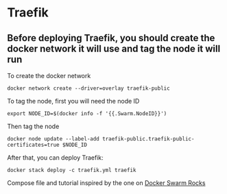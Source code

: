 # Traefik

## Before deploying Traefik, you should create the docker network it will use and tag the node it will run

To create the docker network

`docker network create --driver=overlay traefik-public`

To tag the node, first you will need the node ID

`export NODE_ID=$(docker info -f '{{.Swarm.NodeID}}')`

Then tag the node

`docker node update --label-add traefik-public.traefik-public-certificates=true $NODE_ID`

After that, you can deploy Traefik:

`docker stack deploy -c traefik.yml traefik`

Compose file and tutorial inspired by the one on [Docker Swarm Rocks](https://dockerswarm.rocks/)
